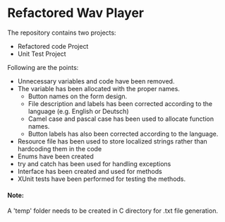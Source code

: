 # Refactored Wav Player

The repository contains two projects:
- Refactored code Project
- Unit Test Project

Following are the points:
- Unnecessary variables and code have been removed.
- The variable has been allocated with the proper names.
  * Button names on the form design.
  * File description and labels has been corrected according to the language (e.g. English or Deutsch)
  * Camel case and pascal case has been used to allocate function names.
  * Button labels has also been corrected according to the language.
- Resource file has been used to store localized strings rather than hardcoding them in the code	
- Enums have been created 
- try and catch has been used for handling exceptions
- Interface has been created and used for methods
- XUnit tests have been performed for testing the methods.

#### Note: 
A 'temp' folder needs to be created in C directory for .txt file generation.
